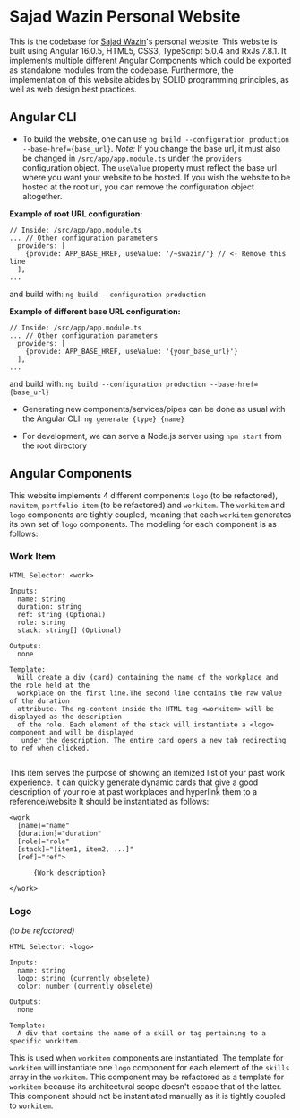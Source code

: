 # Sajad Wazin Personal Website

This is the codebase for [Sajad Wazin](https://linkedin.ca/in/sajad-wazin)'s personal website. 
This website is built using Angular 16.0.5, HTML5, CSS3, TypeScript 5.0.4 and RxJs 7.8.1.
It implements multiple different Angular Components which could be exported as standalone modules
from the codebase. Furthermore, the implementation of this website abides by SOLID programming
principles, as well as web design best practices.

## Angular CLI

- To build the website, one can use `ng build --configuration production --base-href={base_url}`. *Note:*
  If you change the base url, it must also be changed in `/src/app/app.module.ts` under the `providers`
  configuration object. The `useValue` property must reflect the base url where you want your website
  to be hosted. If you wish the website to be hosted at the root url, you can remove the configuration
  object altogether.

  
__Example of root URL configuration:__

```
// Inside: /src/app/app.module.ts
... // Other configuration parameters
  providers: [
    {provide: APP_BASE_HREF, useValue: '/~swazin/'} // <- Remove this line
  ],
...
```
and build with: ``ng build --configuration production``

__Example of different base URL configuration:__
```
// Inside: /src/app/app.module.ts
... // Other configuration parameters
  providers: [
    {provide: APP_BASE_HREF, useValue: '{your_base_url}'} 
  ],
...
```
and build with: `ng build --configuration production --base-href={base_url}`

- Generating new components/services/pipes can be done as usual with the Angular CLI:
  `ng generate {type} {name}`


- For development, we can serve a Node.js server using `npm start` from the root directory

## Angular Components

This website implements 4 different components `logo` (to be refactored), `navitem`, `portfolio-item`
(to be refactored) and `workitem`. The `workitem` and `logo` components are tightly coupled, meaning
that each `workitem` generates its own set of `logo` components. The modeling for each component is 
as follows:

### Work Item
```
HTML Selector: <work>

Inputs:
  name: string
  duration: string
  ref: string (Optional)
  role: string
  stack: string[] (Optional)

Outputs:
  none
  
Template:
  Will create a div (card) containing the name of the workplace and the role held at the 
  workplace on the first line.The second line contains the raw value of the duration 
  attribute. The ng-content inside the HTML tag <workitem> will be displayed as the description 
  of the role. Each element of the stack will instantiate a <logo> component and will be displayed
   under the description. The entire card opens a new tab redirecting to ref when clicked. 
  
```

This item serves the purpose of showing an itemized list of your past work experience. It can quickly generate dynamic
cards that give a good description of your role at past workplaces and hyperlink them to a reference/website It should
be instantiated as follows:
```
<work 
  [name]="name" 
  [duration]="duration" 
  [role]="role" 
  [stack]="[item1, item2, ...]" 
  [ref]="ref">
  
      {Work description}
      
</work>
```

### Logo 
*(to be refactored)*
```
HTML Selector: <logo>

Inputs: 
  name: string
  logo: string (currently obselete)
  color: number (currently obselete)
  
Outputs:
  none
  
Template:
  A div that contains the name of a skill or tag pertaining to a specific workitem.
```

This is used when `workitem` components are instantiated. The template for `workitem` will instantiate
one `logo` component for each element of the `skills` array in the `workitem`. This component may be
refactored as a template for `workitem` because its architectural scope doesn't escape that of the latter.
This component should not be instantiated manually as it is tightly coupled to `workitem`.
